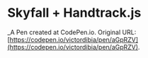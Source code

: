 # Skyfall + Handtrack.js
 _A Pen created at CodePen.io. Original URL: [https://codepen.io/victordibia/pen/aGpRZV](https://codepen.io/victordibia/pen/aGpRZV).

 